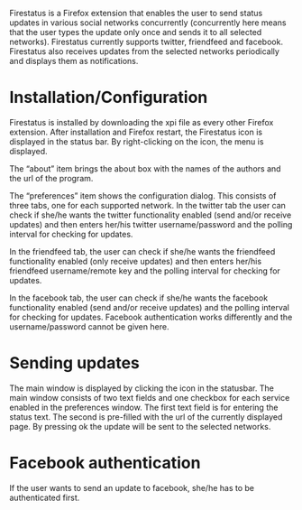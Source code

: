 Firestatus is a Firefox extension that enables the user to send status updates in various social networks concurrently (concurrently here means that the user types the update only once and sends it to all selected networks). Firestatus currently supports twitter, friendfeed and facebook. Firestatus also receives updates from the selected networks periodically and displays them as notifications.

# Installation/Configuration #
Firestatus is installed by downloading the xpi file as every other Firefox extension. After installation and Firefox restart, the Firestatus icon is displayed in the status bar. By right-clicking on the icon, the menu is displayed.

The “about” item brings the about box with the names of the authors and the url of the program.

The “preferences” item shows the configuration dialog. This consists of three tabs, one for each supported network. In the twitter tab the user can check if she/he wants the twitter functionality enabled (send and/or receive updates) and then enters her/his twitter username/password and the polling interval for checking for updates.

In the friendfeed tab, the user can check if she/he wants the friendfeed functionality enabled (only receive updates) and then enters her/his friendfeed username/remote key and the polling interval for checking for updates.

In the facebook tab, the user can check if she/he wants the facebook functionality enabled (send and/or receive updates) and the polling interval for checking for updates. Facebook authentication works differently and the username/password cannot be given here.

# Sending updates #
The main window is displayed by clicking the icon in the statusbar. The main window consists of two text fields and one checkbox for each service enabled in the preferences window. The first text field is for entering the status text. The second is pre-filled with the url of the currently displayed page. By pressing ok the update will be sent to the selected networks.

# Facebook authentication #
If the user wants to send an update to facebook, she/he has to be authenticated first.